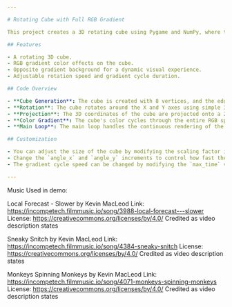 ```yaml
---

# Rotating Cube with Full RGB Gradient

This project creates a 3D rotating cube using Pygame and NumPy, where the cube is drawn with a full RGB gradient. The cube continuously rotates in 3D space while the color smoothly transitions through the entire RGB spectrum.

## Features

- A rotating 3D cube.
- RGB gradient color effects on the cube.
- Opposite gradient background for a dynamic visual experience.
- Adjustable rotation speed and gradient cycle duration.

## Code Overview

- **Cube Generation**: The cube is created with 8 vertices, and the edges between these vertices are defined.
- **Rotation**: The cube rotates around the X and Y axes using simple 3D rotation matrices.
- **Projection**: The 3D coordinates of the cube are projected onto a 2D plane for display.
- **Color Gradient**: The cube's color cycles through the entire RGB spectrum. The background color is the inverse of the cube’s color for contrast.
- **Main Loop**: The main loop handles the continuous rendering of the cube, its rotation, and the RGB color transitions.

## Customization

- You can adjust the size of the cube by modifying the scaling factor in the `draw_cube` function (currently `100`).
- Change the `angle_x` and `angle_y` increments to control how fast the cube rotates.
- The gradient cycle speed can be changed by modifying the `max_time` variable.

---
```

Music Used in demo:

Local Forecast - Slower by Kevin MacLeod
Link: https://incompetech.filmmusic.io/song/3988-local-forecast---slower
License: https://creativecommons.org/licenses/by/4.0/
Credited as video description states

Sneaky Snitch by Kevin MacLeod
Link: https://incompetech.filmmusic.io/song/4384-sneaky-snitch
License: https://creativecommons.org/licenses/by/4.0/
Credited as video description states

Monkeys Spinning Monkeys by Kevin MacLeod
Link: https://incompetech.filmmusic.io/song/4071-monkeys-spinning-monkeys
License: https://creativecommons.org/licenses/by/4.0/
Credited as video description states
